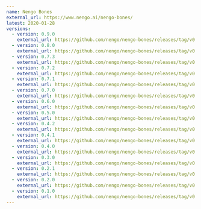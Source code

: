 ```yaml
---
name: Nengo Bones
external_url: https://www.nengo.ai/nengo-bones/
latest: 2020-01-28
versions:
  - version: 0.9.0
    external_url: https://github.com/nengo/nengo-bones/releases/tag/v0.9.0
  - version: 0.8.0
    external_url: https://github.com/nengo/nengo-bones/releases/tag/v0.8.0
  - version: 0.7.3
    external_url: https://github.com/nengo/nengo-bones/releases/tag/v0.7.3
  - version: 0.7.2
    external_url: https://github.com/nengo/nengo-bones/releases/tag/v0.7.2
  - version: 0.7.1
    external_url: https://github.com/nengo/nengo-bones/releases/tag/v0.7.1
  - version: 0.7.0
    external_url: https://github.com/nengo/nengo-bones/releases/tag/v0.7.0
  - version: 0.6.0
    external_url: https://github.com/nengo/nengo-bones/releases/tag/v0.6.0
  - version: 0.5.0
    external_url: https://github.com/nengo/nengo-bones/releases/tag/v0.5.0
  - version: 0.4.2
    external_url: https://github.com/nengo/nengo-bones/releases/tag/v0.4.2
  - version: 0.4.1
    external_url: https://github.com/nengo/nengo-bones/releases/tag/v0.4.1
  - version: 0.4.0
    external_url: https://github.com/nengo/nengo-bones/releases/tag/v0.4.0
  - version: 0.3.0
    external_url: https://github.com/nengo/nengo-bones/releases/tag/v0.3.0
  - version: 0.2.1
    external_url: https://github.com/nengo/nengo-bones/releases/tag/v0.2.1
  - version: 0.2.0
    external_url: https://github.com/nengo/nengo-bones/releases/tag/v0.2.0
  - version: 0.1.0
    external_url: https://github.com/nengo/nengo-bones/releases/tag/v0.1.0
---
```


